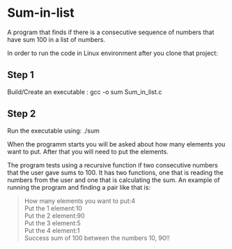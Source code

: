 # Sum-in-list
A program that finds if there is a consecutive sequence of numbers that have sum 100 in a list of numbers.

In order to run the code in Linux environment after you clone that project:

## Step 1 

Build/Create an executable : gcc -o sum Sum_in_list.c 

## Step 2

Run the executable using: ./sum  

When the programm starts you will be asked about how many elements you want to put. After that you will need to put the elements. 

The program tests using a recursive function if two consecutive numbers that the user gave sums to 100. It has two functions, one that is reading the numbers from the user and one that is calculating the sum.
An example of running the program and finding a pair like that is:


>How many elements you want to put:4  
> Put the 1 element:10  
> Put the 2 element:90  
> Put the 3 element:5  
> Put the 4 element:1  
> Success sum of 100 between the numbers 10, 90!!